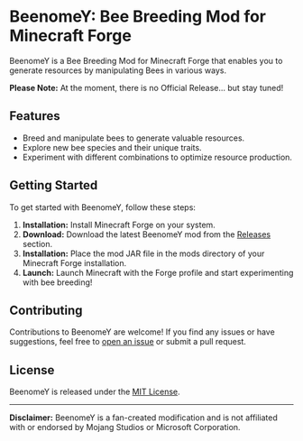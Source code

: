 # BeenomeY: Bee Breeding Mod for Minecraft Forge

BeenomeY is a Bee Breeding Mod for Minecraft Forge that enables you to generate resources by manipulating Bees in various ways.

**Please Note:** At the moment, there is no Official Release... but stay tuned!

## Features

- Breed and manipulate bees to generate valuable resources.
- Explore new bee species and their unique traits.
- Experiment with different combinations to optimize resource production.

## Getting Started

To get started with BeenomeY, follow these steps:

1. **Installation:** Install Minecraft Forge on your system.
2. **Download:** Download the latest BeenomeY mod from the [Releases](link-to-releases) section.
3. **Installation:** Place the mod JAR file in the mods directory of your Minecraft Forge installation.
4. **Launch:** Launch Minecraft with the Forge profile and start experimenting with bee breeding!

## Contributing

Contributions to BeenomeY are welcome! If you find any issues or have suggestions, feel free to [open an issue](link-to-issues) or submit a pull request.

## License

BeenomeY is released under the [MIT License](link-to-license).

---

**Disclaimer:** BeenomeY is a fan-created modification and is not affiliated with or endorsed by Mojang Studios or Microsoft Corporation.
